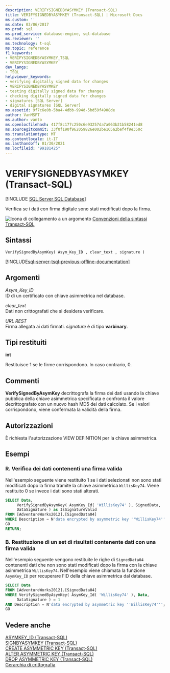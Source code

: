 ```yaml
---
description: VERIFYSIGNEDBYASYMKEY (Transact-SQL)
title: VERIFYSIGNEDBYASYMKEY (Transact-SQL) | Microsoft Docs
ms.custom: ''
ms.date: 03/06/2017
ms.prod: sql
ms.prod_service: database-engine, sql-database
ms.reviewer: ''
ms.technology: t-sql
ms.topic: reference
f1_keywords:
- VERIFYSIGNEDBYASYMKEY_TSQL
- VERIFYSIGNEDBYASYMKEY
dev_langs:
- TSQL
helpviewer_keywords:
- verifying digitally signed data for changes
- VERIFYSIGNEDBYASYMKEY
- testing digitally signed data for changes
- checking digitally signed data for changes
- signatures [SQL Server]
- digital signatures [SQL Server]
ms.assetid: 9f7c6e0b-5ba4-4dbb-994d-5bd59f4908de
author: VanMSFT
ms.author: vanto
ms.openlocfilehash: 417f8c177c250c6e93257da7a063b21b58241ed8
ms.sourcegitcommit: 33f0f190f962059826e002be165a2bef4f9e350c
ms.translationtype: MT
ms.contentlocale: it-IT
ms.lasthandoff: 01/30/2021
ms.locfileid: "99181425"
---
```

# <a name="verifysignedbyasymkey-transact-sql"></a>VERIFYSIGNEDBYASYMKEY (Transact-SQL)
[!INCLUDE [SQL Server SQL Database](../../includes/applies-to-version/sql-asdb.md)]

  Verifica se i dati con firma digitale sono stati modificati dopo la firma.  
  
 ![Icona di collegamento a un argomento](../../database-engine/configure-windows/media/topic-link.gif "Icona di collegamento a un argomento") [Convenzioni della sintassi Transact-SQL](../../t-sql/language-elements/transact-sql-syntax-conventions-transact-sql.md)  
  
## <a name="syntax"></a>Sintassi  
  
```syntaxsql
VerifySignedByAsymKey( Asym_Key_ID , clear_text , signature )  
```  
  
[!INCLUDE[sql-server-tsql-previous-offline-documentation](../../includes/sql-server-tsql-previous-offline-documentation.md)]

## <a name="arguments"></a>Argomenti
 *Asym_Key_ID*  
 ID di un certificato con chiave asimmetrica nel database.  
  
 *clear_text*  
 Dati non crittografati che si desidera verificare.  
  
 *URL REST*  
 Firma allegata ai dati firmati. *signature* è di tipo **varbinary**.  
  
## <a name="return-types"></a>Tipi restituiti  
 **int**  
  
 Restituisce 1 se le firme corrispondono. In caso contrario, 0.  
  
## <a name="remarks"></a>Commenti  
 **VerifySignedByAsymKey** decrittografa la firma dei dati usando la chiave pubblica della chiave asimmetrica specificata e confronta il valore decrittografato con un nuovo hash MD5 dei dati calcolato. Se i valori corrispondono, viene confermata la validità della firma.  
  
## <a name="permissions"></a>Autorizzazioni  
 È richiesta l'autorizzazione VIEW DEFINITION per la chiave asimmetrica.  
  
## <a name="examples"></a>Esempi  
  
### <a name="a-testing-for-data-with-a-valid-signature"></a>R. Verifica dei dati contenenti una firma valida  
 Nell'esempio seguente viene restituito 1 se i dati selezionati non sono stati modificati dopo la firma tramite la chiave asimmetrica `WillisKey74`. Viene restituito 0 se invece i dati sono stati alterati.  
  
```sql
SELECT Data,  
     VerifySignedByAsymKey( AsymKey_Id( 'WillisKey74' ), SignedData,  
     DataSignature ) as IsSignatureValid  
FROM [AdventureWorks2012].[SignedData04]   
WHERE Description = N'data encrypted by asymmetric key ''WillisKey74''';  
GO  
RETURN;  
```  
  
### <a name="b-returning-a-result-set-that-contains-data-with-a-valid-signature"></a>B. Restituzione di un set di risultati contenente dati con una firma valida  
 Nell'esempio seguente vengono restituite le righe di `SignedData04` contenenti dati che non sono stati modificati dopo la firma con la chiave asimmetrica `WillisKey74`. Nell'esempio viene chiamata la funzione `AsymKey_ID` per recuperare l'ID della chiave asimmetrica dal database.  
  
```sql
SELECT Data   
FROM [AdventureWorks2012].[SignedData04]   
WHERE VerifySignedByAsymKey( AsymKey_Id( 'WillisKey74' ), Data,  
     DataSignature ) = 1  
AND Description = N'data encrypted by asymmetric key ''WillisKey74''';  
GO  
```  
  
## <a name="see-also"></a>Vedere anche  
 [ASYMKEY_ID &#40;Transact-SQL&#41;](../../t-sql/functions/asymkey-id-transact-sql.md)   
 [SIGNBYASYMKEY &#40;Transact-SQL&#41;](../../t-sql/functions/signbyasymkey-transact-sql.md)   
 [CREATE ASYMMETRIC KEY &#40;Transact-SQL&#41;](../../t-sql/statements/create-asymmetric-key-transact-sql.md)   
 [ALTER ASYMMETRIC KEY &#40;Transact-SQL&#41;](../../t-sql/statements/alter-asymmetric-key-transact-sql.md)   
 [DROP ASYMMETRIC KEY &#40;Transact-SQL&#41;](../../t-sql/statements/drop-asymmetric-key-transact-sql.md)   
 [Gerarchia di crittografia](../../relational-databases/security/encryption/encryption-hierarchy.md)  
  
  
